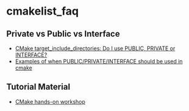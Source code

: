 # cmakelist_faq

## Private vs Public vs Interface
- [CMake target_include_directories: Do I use PUBLIC, PRIVATE or INTERFACE?](https://stackoverflow.com/questions/72926801/cmake-target-include-directories-do-i-use-public-private-or-interface#:~:text=PRIVATE%20%3A%20The%20includes%20can%20only,target_link_libraries(MainApplication%20PUBLIC%20libhelpers)%20.)
- [Examples of when PUBLIC/PRIVATE/INTERFACE should be used in cmake](https://stackoverflow.com/questions/69783203/examples-of-when-public-private-interface-should-be-used-in-cmake)

## Tutorial Material
- [CMake hands-on workshop](https://enccs.github.io/cmake-workshop/)
